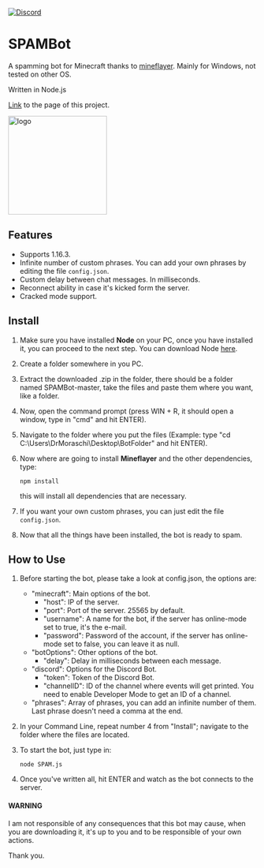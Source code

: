 [![Discord](https://img.shields.io/badge/Chat-Discord-blue.svg)](https://discord.gg/JQeVxbQT5G)
# SPAMBot
A spamming bot for Minecraft thanks to [mineflayer](https://github.com/PrismarineJS/mineflayer). Mainly for Windows, not tested on other OS.

Written in Node.js

[Link](https://drmoraschi.github.io/SPAMBot/) to the page of this project.

<img alt="logo" src="https://github.com/DrMoraschi/SPAMBot/raw/master/projectlogo.jpg" height="200" />

## Features

 * Supports 1.16.3.
 * Infinite number of custom phrases. You can add your own phrases by editing the file `config.json`.
 * Custom delay between chat messages. In milliseconds.
 * Reconnect ability in case it's kicked form the server.
 * Cracked mode support.

## Install

 1. Make sure you have installed **Node** on your PC, once you have installed it, you can proceed to the next step. You can download Node [here](https://nodejs.org/).
 1. Create a folder somewhere in you PC.
 2. Extract the downloaded .zip in the folder, there should be a folder named SPAMBot-master, take the files and paste them where you want, like a folder.
 3. Now, open the command prompt (press WIN + R, it should open a window, type in "cmd" and hit ENTER).
 4. Navigate to the folder where you put the files (Example: type "cd C:\Users\DrMoraschi\Desktop\BotFolder" and hit ENTER).
 5. Now where are going to install **Mineflayer** and the other dependencies, type:
	
	`npm install`
    
    this will install all dependencies that are necessary.

 6. If you want your own custom phrases, you can just edit the file `config.json`.
 7. Now that all the things have been installed, the bot is ready to spam.
 
## How to Use
 1. Before starting the bot, please take a look at config.json, the options are:
 	* "minecraft": Main options of the bot.
		* "host": IP of the server.
		* "port": Port of the server. 25565 by default.
		* "username": A name for the bot, if the server has online-mode set to true, it's the e-mail.
		* "password": Password of the account, if the server has online-mode set to false, you can leave it as null.
	* "botOptions": Other options of the bot.
		* "delay": Delay in milliseconds between each message.
	* "discord": Options for the Discord Bot.
		* "token": Token of the Discord Bot.
		* "channelID": ID of the channel where events will get printed. You need to enable Developer Mode to get an ID of a channel.
	* "phrases": Array of phrases, you can add an infinite number of them. Last phrase doesn't need a comma at the end.
 2. In your Command Line, repeat number 4 from "Install"; navigate to the folder where the files are located.
 3. To start the bot, just type in:
	
	```node SPAM.js```

 4. Once you've written all, hit ENTER and watch as the bot connects to the server.
 
 #### WARNING
 
  I am not responsible of any consequences that this bot may cause, when you are downloading it, it's up to you and to be responsible of your own actions.
  
  Thank you.
